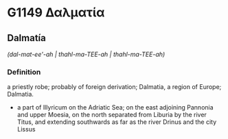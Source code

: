 # G1149 Δαλματία

## Dalmatía

_(dal-mat-ee'-ah | thahl-ma-TEE-ah | thahl-ma-TEE-ah)_

### Definition

a priestly robe; probably of foreign derivation; Dalmatia, a region of Europe; Dalmatia.

- a part of Illyricum on the Adriatic Sea; on the east adjoining Pannonia and upper Moesia, on the north separated from Liburia by the river Titus, and extending southwards as far as the river Drinus and the city Lissus

